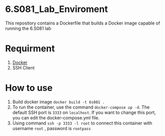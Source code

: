 # 6.S081_Lab_Enviroment

This repository contains a Dockerfile that builds a Docker image capable of running the 6.S081 lab

# Requirment

1. [Docker](https://www.docker.com/)
2. SSH Client

# How to use

1. Build docker image `docker build -t 6s081 .`
2. To run the container, use the command `docker-compose up -d`. The default SSH port is `3333` on `localhost`. If you want to change this port, you can edit the docker-compose.yml file.
3. Using command `ssh -p 3333 -l root` to connect this container with username `root` , password is `rootpass`
